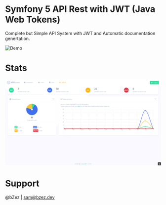 # Symfony 5 API Rest with JWT (Java Web Tokens)
Complete but Simple API System with JWT and Automatic documentation genertation.

![Demo](/Demo-APIJWT.gif)

# Stats
![Demo](/stats-api.png)

# Support
@bZez | sam@bzez.dev
